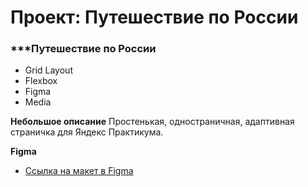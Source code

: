 # Проект: Путешествие по России

### ***Путешествие по России
* Grid Layout
* Flexbox
* Figma
* Media

**Небольшое описание**
  Простенькая, одностраничная, адаптивная страничка для Яндекс Практикума.

**Figma**

* [Ссылка на макет в Figma](https://www.figma.com/file/5S2WSbEFL6awjVWJ0NWL8Q/Sprint-3_-Russia-_-desktop-mobile?node-id=28503%3A0)

